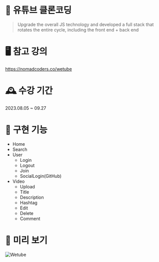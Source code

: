 # 🔆 유튜브 클론코딩

> Upgrade the overall JS technology and developed a full stack that rotates the entire cycle, including the front end + back end

# 🖥️ 참고 강의

https://nomadcoders.co/wetube

# 🕰️ 수강 기간

2023.08.05 ~ 09.27

# 💪 구현 기능

- Home
- Search
- User
  - Login
  - Logout
  - Join
  - SocialLogin(GitHub)
- Video
  - Upload
  - Title
  - Description
  - Hashtag
  - Edit
  - Delete
  - Comment

# 👀 미리 보기

![Wetube](https://github.com/EUNCHAEv1006/wetube-reloaded/assets/129070298/eee4c51f-877c-4a31-8581-d411214f71f8)
